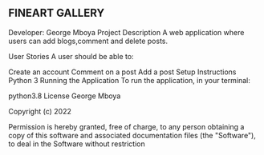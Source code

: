 ## FINEART GALLERY
Developer: George Mboya
Project Description
A web application where users can add blogs,comment and delete posts.

User Stories
A user should be able to:

Create an account
Comment on a post
Add a post
Setup Instructions
Python 3
Running the Application
To run the application, in your terminal:

python3.8
License
George Mboya

​Copyright (c) 2022

​Permission is hereby granted, free of charge, to any person obtaining a copy of this software and associated documentation files (the "Software"), to deal in the Software without restriction
